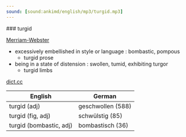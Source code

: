 ```yaml
---
sound: [sound:ankimd/english/mp3/turgid.mp3]
---
```


\### turgid

[Merriam-Webster](https://www.merriam-webster.com/dictionary/turgid)

- excessively embellished in style or language : bombastic, pompous
    - turgid prose
- being in a state of distension : swollen, tumid, exhibiting turgor
    - turgid limbs

[dict.cc](https://www.dict.cc/turgid)

| English        | German       |
| -------------- | ------------ |
| turgid (adj) | geschwollen (588) |
| turgid (fig, adj) | schwülstig (85) |
| turgid (bombastic, adj) | bombastisch (36) |
